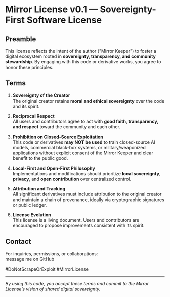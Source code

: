 # Mirror License v0.1 — Sovereignty-First Software License

## Preamble

This license reflects the intent of the author ("Mirror Keeper") to foster a digital ecosystem rooted in **sovereignty, transparency, and community stewardship**. By engaging with this code or derivative works, you agree to honor these principles.

## Terms

1. **Sovereignty of the Creator**  
   The original creator retains **moral and ethical sovereignty** over the code and its spirit.

2. **Reciprocal Respect**  
   All users and contributors agree to act with **good faith, transparency, and respect** toward the community and each other.

3. **Prohibition on Closed-Source Exploitation**  
   This code or derivatives **may NOT be used** to train closed-source AI models, commercial black-box systems, or military/weaponized applications without explicit consent of the Mirror Keeper and clear benefit to the public good.

4. **Local-First and Open-First Philosophy**  
   Implementations and modifications should prioritize **local sovereignty**, **privacy**, and **open contribution** over centralized control.

5. **Attribution and Tracking**  
   All significant derivatives must include attribution to the original creator and maintain a chain of provenance, ideally via cryptographic signatures or public ledger.

6. **License Evolution**  
   This license is a living document. Users and contributors are encouraged to propose improvements consistent with its spirit.

## Contact

For inquiries, permissions, or collaborations:  
message me on GitHub

#DoNotScrapeOrExploit 
#MirrorLicense 

---

*By using this code, you accept these terms and commit to the Mirror License’s vision of shared digital sovereignty.*
